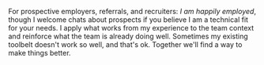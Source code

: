 For prospective employers, referrals, and recruiters: _I am happily employed_, though I welcome chats about prospects if you believe I am a technical fit for your needs. I apply what works from my experience to the team context and reinforce what the team is already doing well. Sometimes my existing toolbelt doesn't work so well, and that's ok. Together we'll find a way to make things better.
